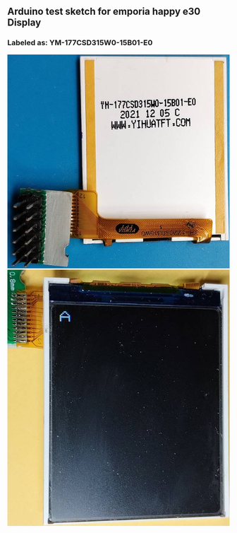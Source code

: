 ## Arduino test sketch for emporia happy e30 Display
### Labeled as: YM-177CSD315W0-15B01-E0
![display_emporia_happy_e30_back.jpg](display_emporia_happy_e30_back.jpg)
![display_emporia_happy_e30_front.jpg](display_emporia_happy_e30_front.jpg)